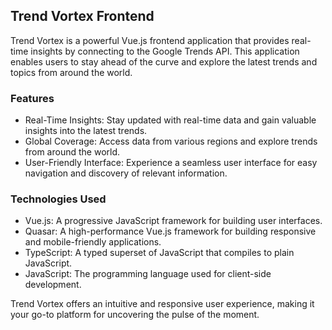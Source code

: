 ## Trend Vortex Frontend

Trend Vortex is a powerful Vue.js frontend application that provides real-time insights by connecting to the Google Trends API. This application enables users to stay ahead of the curve and explore the latest trends and topics from around the world.

### Features

- Real-Time Insights: Stay updated with real-time data and gain valuable insights into the latest trends.
- Global Coverage: Access data from various regions and explore trends from around the world.
- User-Friendly Interface: Experience a seamless user interface for easy navigation and discovery of relevant information.

### Technologies Used

- Vue.js: A progressive JavaScript framework for building user interfaces.
- Quasar: A high-performance Vue.js framework for building responsive and mobile-friendly applications.
- TypeScript: A typed superset of JavaScript that compiles to plain JavaScript.
- JavaScript: The programming language used for client-side development.

Trend Vortex offers an intuitive and responsive user experience, making it your go-to platform for uncovering the pulse of the moment.
